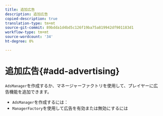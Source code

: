 ```yaml
---
title: 追加広告
description: 追加広告
copied-description: true
translation-type: tm+mt
source-git-commit: 89bdda1d4bd5c126f19ba75a819942df901183d1
workflow-type: tm+mt
source-wordcount: '34'
ht-degree: 0%

---
```



# 追加広告{#add-advertising}

`AdsManager`を作成するか、マネージャーファクトリを使用して、プレイヤーに広告機能を追加できます。

* `AdsManager`を作成するには：
* `ManagerFactory`を使用して広告を有効または無効にするには
